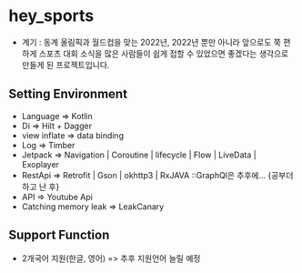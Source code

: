 hey_sports
==============================
- 계기 : 동계 올림픽과 월드컵을 맞는 2022년, 2022년 뿐만 아니라 앞으로도 쭉 편하게 스포츠 대회 소식을 많은 사람들이 쉽게 접할 수 있었으면 좋겠다는 생각으로 만들게 된 프로젝트입니다.

## Setting Environment
- Language => Kotlin
- Di => Hilt + Dagger
- view inflate => data binding
- Log => Timber
- Jetpack => Navigation | Coroutine | lifecycle | Flow | LiveData | Exoplayer
- RestApi => Retrofit | Gson | okhttp3 | RxJAVA ::GraphQl은 추후에... {공부더하고 난 후}
- API => Youtube Api
- Catching memory leak => LeakCanary

## Support Function
- 2개국어 지원(한글, 영어) => 추후 지원언어 늘릴 예정
